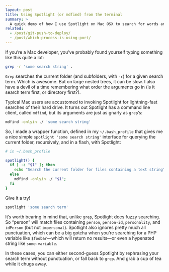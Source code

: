 ```yaml
---
layout: post
title: Using Spotlight (or mdfind) from the terminal
summary: >
  A quick demo of how I use Spotlight on Mac OSX to search for words and phrases faster, and more easily, than Grep.
related:
  - /post/git-push-to-deploy/
  - /post/which-process-is-using-port/
---
```


If you’re a Mac developer, you’ve probably found yourself typing something like this quite a lot:

```sh
grep -r 'some search string' .
```

`Grep` searches the current folder (and subfolders, with `-r`) for a given search term. Which is awesome. But on large nested trees, it can be slow. I also have a devil of a time remembering what order the arguments go in (is it search term first, or directory first?).

Typical Mac users are accustomed to invoking Spotlight for lightning-fast searches of their hard drive. It turns out Spotlight has a command line client, called `mdfind`, but its arguments are just as gnarly as `grep`’s:

```sh
mdfind -onlyin ./ 'some search string'
```

So, I made a wrapper function, defined in my `~/.bash_profile` that gives me a nice simple `spotlight 'some search string'` interface for querying the current folder, recursively, and in a flash, with Spotlight:

```sh
# in ~/.bash_profile

spotlight() {
  if [ -z "$1" ]; then
    echo "Search the current folder for files containing a text string"
  else
    mdfind -onlyin ./ "$1";
  fi
}
```

Give it a try!

```sh
spotlight 'some search term'
```

It’s worth bearing in mind that, unlike `grep`, Spotlight does fuzzy searching. So “person” will match files containing `person`, `person-id`, `personality`, and `idPerson` (but not `impersonal`). Spotlight also ignores pretty much all punctuation, which can be a big gotcha when you’re searching for a PHP variable like `$foobar`—which will return no results—or even a hypenated string like `some-variable`.

In these cases, you can either second-guess Spotlight by rephrasing your search term without punctuation, or fall back to `grep`. And grab a cup of tea while it chugs away.
